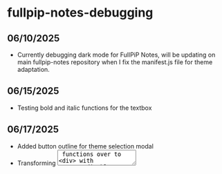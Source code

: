 # fullpip-notes-debugging

## 06/10/2025
- Currently debugging dark mode for FullPiP Notes, will be updating on main fullpip-notes repository when I fix the manifest.js file for theme adaptation.

## 06/15/2025
- Testing bold and italic functions for the textbox

## 06/17/2025 
- Added button outline for theme selection modal
- Transforming <textarea> functions over to <div> with contenteditable = True
- Need to fix:
  1. Bullet Point functionality (adds phantom bullet after 2 Enters)
  2. Title and newline issue (immediately under new line instead of 1 more)
  3. Need to adapt format buttons to reflect area where the format is applied (currently works if is at end of line but button remains the same if selecting another part of the text.)
